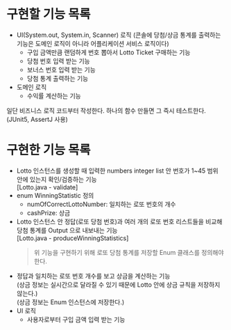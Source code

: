 # 구현할 기능 목록
- UI(System.out, System.in, Scanner) 로직
  (콘솔에 당첨/상금 통계를 출력하는 기능은 도메인 로직이 아니라 어플리케이션 서비스 로직이다)
  - 구입 금액만큼 랜덤하게 번호 뽑아서 Lotto Ticket 구매하는 기능
  - 당첨 번호 입력 받는 기능
  - 보너스 번호 입력 받는 기능
  - 당첨 통계 출력하는 기능
- 도메인 로직
  - 수익률 계산하는 기능


일단 비즈니스 로직 코드부터 작성한다. 하나의 함수 만들면 그 즉시 테스트한다. (JUnit5, AssertJ 사용)

# 구현한 기능 목록
- Lotto 인스턴스를 생성할 때 입력한 numbers integer list 안 번호가 1~45 범위 안에 있는지 확인/검증하는 기능  
  [Lotto.java - validate]
- enum WinningStatistic 정의
  - numOfCorrectLottoNumber: 일치하는 로또 번호의 개수
  - cashPrize: 상금  
- Lotto 인스턴스 안 정답(로또 당첨 번호)과 여러 개의 로또 번호 리스트들을 비교해 당첨 통계를 Output 으로 내보내는 기능  
  [Lotto.java - produceWinningStatistics]
  > 위 기능을 구현하기 위해 로또 당첨 통계를 저장할 Enum 클래스를 정의해야 한다.
- 정답과 일치하는 로또 번호 개수를 보고 상금을 계산하는 기능  
  (상금 정보는 실시간으로 달라질 수 있기 때문에 Lotto 안에 상금 규칙을 저장하지 않는다.)  
  (상금 정보는 Enum 인스턴스에 저장한다.)
- UI 로직
  - 사용자로부터 구입 금액 입력 받는 기능